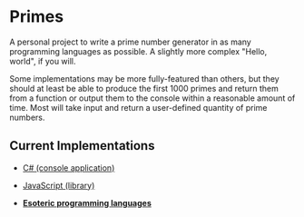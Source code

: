 # Primes
A personal project to write a prime number generator in as many programming languages as possible. A slightly more complex "Hello, world", if you will.

Some implementations may be more fully-featured than others, but they should at least be able to produce the first 1000 primes and return them from a function or output them to the console within a reasonable amount of time. Most will take input and return a user-defined quantity of prime numbers.

## Current Implementations
- [C# (console application)](./c-sharp/)
- [JavaScript (library)](./javascript/)


- [**Esoteric programming languages**](./esoteric-languages/)